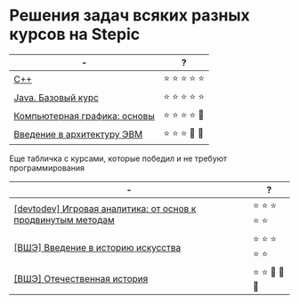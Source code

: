 # Решения задач всяких разных курсов на Stepic
|  - | ? |
| ------------- | ------------- |
| [С++](https://stepik.org/course/7/) | :star: :star: :star: :star: :star: |
| [Java. Базовый курс](https://stepik.org/course/187/) | :star: :star: :star: :star: :star: |
| [Компьютерная графика: основы](https://stepik.org/course/419) | :star: :star: :star: :star: :shit: |
| [Введение в архитектуру ЭВМ](https://stepik.org/course/253/) | :star: :star: :star: :shit: :shit: |

Еще табличка с курсами, которые победил и не требуют программирования

|  - | ? |
| ------------- | ------------- |
| [[devtodev] Игровая аналитика: от основ к продвинутым методам](https://edu.devtodev.com/?lang=ru) | :star: :star: :star: :star: :star: |
| [[ВШЭ] Введение в историю искусства](https://courses.openedu.ru/courses/course-v1:hse+ART+fall_2017/info) | :star: :star: :star: :star: :star: | 
| [[ВШЭ] Отечественная история](https://courses.openedu.ru/courses/course-v1:hse+NHIST+2017/info) | :star: :star: :shit: :shit: :shit: |
